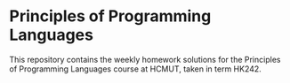 # Principles of Programming Languages

This repository contains the weekly homework solutions for the Principles of Programming Languages course at HCMUT, taken in term HK242.